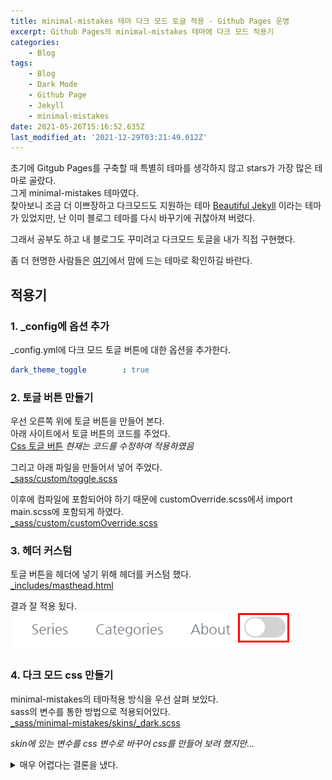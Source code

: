```yaml
---
title: minimal-mistakes 테마 다크 모드 토글 적용 - Github Pages 운영
excerpt: Github Pages의 minimal-mistakes 테마에 다크 모드 적용기
categories:
    - Blog
tags:
    - Blog
    - Dark Mode
    - Github Page
    - Jekyll
    - minimal-mistakes
date: 2021-05-26T15:16:52.635Z
last_modified_at: '2021-12-29T03:21:49.012Z'
---
```


초기에 Gitgub Pages를 구축할 때 특별히 테마를 생각하지 않고 stars가 가장 많은 테마로 골랐다.  
그게 minimal-mistakes 테마였다.  
찾아보니 조금 더 이쁘장하고 다크모드도 지원하는 테마 [Beautiful Jekyll](https://beautifuljekyll.com/) 이라는 테마가 있었지만, 난 이미 블로그 테마를 다시 바꾸기에 귀찮아져 버렸다.  

그래서 공부도 하고 내 블로그도 꾸미려고 다크모드 토글을 내가 직접 구현했다.  

좀 더 현명한 사람들은 [여기](https://jekyllthemes.io/free)에서 맘에 드는 테마로 확인하길 바란다.  

## 적용기

### 1. _config에 옵션 추가

_config.yml에 다크 모드 토글 버튼에 대한 옵션을 추가한다.

```yml
dark_theme_toggle        : true
```

### 2. 토글 버튼 만들기

우선 오른쪽 위에 토글 버튼을 만들어 본다.  
아래 사이트에서 토글 버튼의 코드를 주었다.  
[Css 토글 버튼](https://codepen.io/mallendeo/pen/eLIiG)
*현재는 코드를 수정하여 적용하였음*

그리고 아래 파일을 만들어서 넣어 주었다.  
[_sass/custom/toggle.scss](#--togglescss)

이후에 컴파일에 포함되어야 하기 때문에 customOverride.scss에서 import main.scss에 포함되게 하였다.  
[_sass/custom/customOverride.scss](#--customoverridescss)

### 3. 헤더 커스텀

토글 버튼을 헤더에 넣기 위해 헤더를 커스텀 했다.  
[_includes/masthead.html](#--mastheadhtml)

결과 잘 적용 됬다.  
![togglebutton](/assets/image/2021-05-27-toggle-dark-mode/20210529_124250.png)

### 4. 다크 모드 css 만들기

minimal-mistakes의 테마적용 방식을 우선 살펴 보있다.  
sass의 변수를 통한 방법으로 적용되어있다.  
[_sass/minimal-mistakes/skins/_dark.scss](https://github.com/etch-cure/etch-cure.github.io/blob/a11415e8d8b0b55ef363aa21343aabaeb2b186cf/_sass/minimal-mistakes/skins/_dark.scss)

*skin에 있는 변수를 css 변수로 바꾸어 css를 만들어 보려 했지만...*
<details>
<summary>매우 어렵다는 결론을 냈다.</summary>
<div markdown="1">
스킨파일의 색깔 변수를 @mixin을 통해 scss변수를 override해서 css 변수로 바꾸어보았지만  
목표:
```scss
// _dark.scss
$background-color: #252a34 !default;

// @mixin을 통한 결과
[data-theme="dark"] {
    --mh-background-color: #123456;
}
$background-color: var(--mh-background-color) !global;

// _variable.scss의 !default 변수 무시
$background-color: #fff !default;

```

minimal-mistakes내부에서 색깔 함수(ex. mix, red...)를 사용하고 있다.  
*이거 해보려고 삽질했다... 덕분에 scss를 공부하긴 했다.*
</div>
</details>
<br>

그렇다면 테마에 따른 [css 변수](https://developer.mozilla.org/ko/docs/Web/CSS/Using_CSS_custom_properties)를 쓴것도 아니고 [css 선택자](https://developer.mozilla.org/ko/docs/Web/CSS/:root)를 사용한 것도 아니어서
추가로 메인 css 파일을 만들 수 밖에 없다고 생각했다.  
(*css 커스텀 한 분들은 [이분 블로그](https://github.com/habijung/habijung.github.io)참고하세요*)  

그래서 main.scss파일에서 테마만 바꾼 main_dark.scss 파일을 만들었다.  
[assets/css/main_dark.scss](#--main_darkscss)

"jekyll build"를 통해서 빌드를 해서 확인 해보니 정상적으로 두개의 css 파일이 생성된 것을 확인할 수 있다.  

![togglebutton](/assets/image/2021-05-27-toggle-dark-mode/20210529_131709.png)

### 5. main_dark.css 파일 가지고 오기

head.html에서 main.css를 가지고 오고 난후 main_dark.css를 가지고 오도록 한다.  
[_includes/head.html](#--headhtml)

### 6. 다크 모드 토글 스크립트 작성

우선 작성한 코드이다.  
[assets/js/custom/dark-theme.js](#--dark-themejs)

코드 내용을 간략히 설명하면 임포트한 css를 찾고 로컬 스토리지와 미디어쿼리를 확인해서
main.css 혹은 main_dark.css를 disabled 시켜준다.  
이후 토글 버튼을 찾아서 테마와 상태를 일치시켜주고 클릭 이벤트를 등록 하였다.  

### 7. dark-theme.js 스크립트 가지고 오기

마지막으로 _config.yml파일에 아래 내용을 추가하여 footer에 커스텀 스크립트를 등록한다.

```yml
after_footer_scripts:
  - /assets/js/custom/dark-theme.js
```

### 8. 토글 버튼에 이미지 로드하기

구글 웹폰트중 [아이콘](https://fonts.google.com/icons)을 import한다.  
[_sass/custom/customImport.scss](#--customimportscss)

아이콘을 적용할 태그에 "material-icons-sharp" css 클래스를 적용하고  
[_includes/masthead.html](#--mastheadhtml)  
css에 content에 테마에 따른 선택자에 "brightness_7"(라이트) 또는 "brightness_4"(다크)를 넣어주면 된다.  
[_sass/custom/toggle.scss](#--togglescss)

![토글이미지 적용](/assets/image/2021-05-27-toggle-dark-mode/20211030_171655.png)

## 결론

### 1. 메인 소스

#### - _config.yml

다크 모드 토글 옵션 추가, footer에 스크립트 삽입  

<details>
<summary>코드 내용</summary>
<div markdown="1">

```yml
# _config.yml
dark_theme_toggle        : true # 다크 모드 토글 기능 추가
after_footer_scripts:
  - /assets/js/custom/dark-theme.js
```

</div>
</details>

#### - dark-theme.js

다크 모드 스크립트 작성  

<details>
<summary>코드 내용</summary>
<div markdown="1">

```js
/* assets/js/custom/dark-theme.js */
const defaultTheme = [...document.styleSheets].find(style => /(main.css)$/.test(style.href));
const darkTheme = [...document.styleSheets].find(style => /(main_dark.css)$/.test(style.href));

let setDarkMode = (isDark) => {
    darkTheme.disabled = isDark !== true;
    defaultTheme.disabled = isDark === true;
    localStorage.setItem('theme', isDark ? 'dark' : 'default');
}

if (darkTheme) {
    let currentTheme = localStorage.getItem('theme');
    let isDarkMode = false;
    if (currentTheme) {
        isDarkMode = currentTheme === 'dark';
    } else {
        isDarkMode = matchMedia('(prefers-color-scheme: dark)').matches;
    }

    setDarkMode(isDarkMode);

    let toggleThemeBtn = document.getElementById("toggle_dark_theme")
    if (toggleThemeBtn) {
        toggleThemeBtn.checked = isDarkMode
    }

    let changeTheme = (e) => {
        setDarkMode(e.target.checked);
    }

    toggleThemeBtn.addEventListener('click', changeTheme)
}

```

</div>
</details>

#### - head.html

다크 모드 토글 옵션이 켜진 경우 css를 가지고옴  

<details>
<summary>코드 내용</summary>
<div markdown="1">

```md
<!-- For all browsers -->
<link rel="stylesheet" href="{{ '/assets/css/main.css' | relative_url }}">
<!-- darkmode css -->
{% raw %}{% if site.dark_theme_toggle == true %}{% endraw %}
<link rel="stylesheet" href="{{ '/assets/css/main_dark.css' }}">
{% raw %}{% endif %}{% endraw %}

<!-- ... -->
```

</div>
</details>

#### - main_dark.scss

main_dark.scss를 추가한다. customImport.scss에서 구글 웹폰트를 로드하고 customOverride.scss에서 토글 버튼의 스타일을 추가한다.  파일 위치는 assets/css/main_dark.scss  

<details>
<summary>코드 내용</summary>
<div markdown="1">

```scss
---
# Only the main Sass file needs front matter (the dashes are enough)
---

@charset "utf-8";

@import "custom/customImport.scss";

@import "minimal-mistakes/skins/{{ 'dark' }}";
@import "minimal-mistakes"; // main partials

@import "custom/customOverride.scss";

```

</div>
</details>

#### - main.scss

main_dark.scss에서 한것 처럼 customImport.scss와 customOverride.scss를 Import한다.

<details>
<summary>코드 내용</summary>
<div markdown="1">

```scss
---
# Only the main Sass file needs front matter (the dashes are enough)
---

@charset "utf-8";

@import "custom/customImport.scss";

@import "minimal-mistakes/skins/{{ site.minimal_mistakes_skin | default: 'default' }}"; // skin
@import "minimal-mistakes"; // main partials

@import "custom/customOverride.scss";

```

</div>
</details>

### 2. 토글 버튼 추가

해당 토글 버튼의 UI가 싫다면 다른 버튼을 만들고나서 클릭 이벤트를 붙일 곳에 "toggle_dark_theme" 아이디를 붙여주면 된다.  

#### - toggle.scss

토글 버튼 css 추가한다. 파일 위치는 _sass/custom/toggle.scss  

<details>
<summary>코드 내용</summary>
<div markdown="1">

```scss
.mh_toogle {
    display: none;
    + .mh_toggle_btn {
        box-sizing: border-box;
        outline: 0;
        display: block;
        width: 3em;
        height: 1.5em;
        position: relative;
        cursor: pointer;
        user-select: none;
        border-radius: 1.5em;
        padding: 2px;
        transition: all 0.4s ease;
        font-size: 1em;

        &:after {
            position: relative;
            display: flex;
            justify-content: center;
            align-items: center;
            width: 50%;
            height: 100%;
            border-radius: 50%;
            transition: all 0.4s ease;
            color: gray;
            background: white;
        }

        background: lightgray;
        &:after {
            left: 0;
            content: "brightness_7";
        }
    }

    &:checked + .mh_toggle_btn {
        background: gray;
        &:after {
            left: 50%;
            content: "brightness_4";
        }
    }
}

```

</div>
</details>

#### - customImport.scss

customImport.scss에서 구글 웹폰트중에서 아이콘을 로드  
이후 해당 파일을 main.scss 와 main_dark.scss에서 import 하면 된다.  
<details>
<summary>코드 내용</summary>
<div markdown="1">

```scss
/* font */
@import url('https://fonts.googleapis.com/css?family=Nanum+Gothic');
@import url('https://fonts.googleapis.com/icon?family=Material+Icons+Sharp');

```

</div>
</details>

#### - customOverride.scss

customOverride.scss에서 toggle.scss 삽입  
이후 해당 파일을 main.scss 와 main_dark.scss에서 import 하면 된다.  
<details>
<summary>코드 내용</summary>
<div markdown="1">

```scss
@import "./toggle.scss";
@import "./summary.scss";
/* ... */
```

</div>
</details>

#### - masthead.html

상단 메뉴에 토글 버튼 추가

<details>
<summary>코드 내용</summary>
<div markdown="1">

```md

<!-- ... -->

{% raw %}{% if site.search == true %}{% endraw %}
<button class="search__toggle" type="button">
    <span class="visually-hidden">{% raw %}{{ site.data.ui-text[site.locale].search_label | default: "Toggle search" }}{% endraw %}</span>
    <svg class="icon" width="16" height="16" xmlns="http://www.w3.org/2000/svg" viewBox="0 0 15.99 16">
    <path d="M15.5,13.12L13.19,10.8a1.69,1.69,0,0,0-1.28-.55l-0.06-.06A6.5,6.5,0,0,0,5.77,0,6.5,6.5,0,0,0,2.46,11.59a6.47,6.47,0,0,0,7.74.26l0.05,0.05a1.65,1.65,0,0,0,.5,1.24l2.38,2.38A1.68,1.68,0,0,0,15.5,13.12ZM6.4,2A4.41,4.41,0,1,1,2,6.4,4.43,4.43,0,0,1,6.4,2Z" transform="translate(-.01)"></path>
    </svg>
</button>
{% raw %}{% endif %}{% endraw %}
<!-- 다크 모드 토글 버튼 -->
{% raw %}{% if site.dark_theme_toggle == true %}{% endraw %}
<input id="toggle_dark_theme" class="mh_toogle" type="checkbox">
<label for="toggle_dark_theme" class="material-icons-sharp mh_toggle_btn"></label>
{% raw %}{% endif %}{% endraw %}
<button class="greedy-nav__toggle hidden" type="button">
    <span class="visually-hidden">{% raw %}{{ site.data.ui-text[site.locale].menu_label | default: "Toggle menu" }}{% endraw %}</span>
    <div class="navicon"></div>
</button>

<!-- ... -->
```

</div>
</details>

---

마지막으로 이상하거나 이해안되는 것이 있으면 피드백 부탁드립니다.
